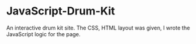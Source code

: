# JavaScript-Drum-Kit
An interactive drum kit site. The CSS, HTML layout was given, I wrote the JavaScript logic for the page.
